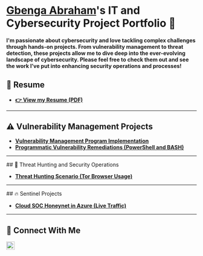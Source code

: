 # <a href="https://www.linkedin.com/in/gbenga-abraham-a31a40250)">Gbenga Abraham</a>'s IT and Cybersecurity Project Portfolio 🔐

<h4>I'm passionate about cybersecurity and love tackling complex challenges through hands-on projects.
From vulnerability management to threat detection, these projects allow me to dive deep into the ever-evolving landscape of cybersecurity.
Please feel free to check them out and see the work I’ve put into enhancing security operations and processes!</h4>



## 📄 Resume

- **[👉 View my Resume (PDF)](https://github.com/GbengaCyber/Cloud-Soc)**

<hr/>

## ⚠️ Vulnerability Management Projects

- **[Vulnerability Management Program Implementation](https://github.com/GbengaCyber/vulnerability-management-project/tree/main)**
- **[Programmatic Vulnerability Remediations (PowerShell and BASH)](https://github.com/GbengaCyber/programmatic-vulnerability-remediations)**


<hr/>
## 🚨 Threat Hunting and Security Operations

- **[Threat Hunting Scenario (Tor Browser Usage)](https://github.com/GbengaCyber/threat-hunting-scenario-tor)**



<hr/>
## 🔥 Sentinel Projects 

- **[Cloud SOC Honeynet in Azure (Live Traffic)](https://github.com/GbengaCyber/Cloud-Soc)**


<hr/>

## 🤳 Connect With Me



[<img align="left" alt="GbengaAbraham | LinkedIn" width="22px" src="https://cdn.jsdelivr.net/npm/simple-icons@v3/icons/linkedin.svg" />][linkedin]


[linkedin]: https://www.linkedin.com/in/gbenga-abraham-a31a40250



